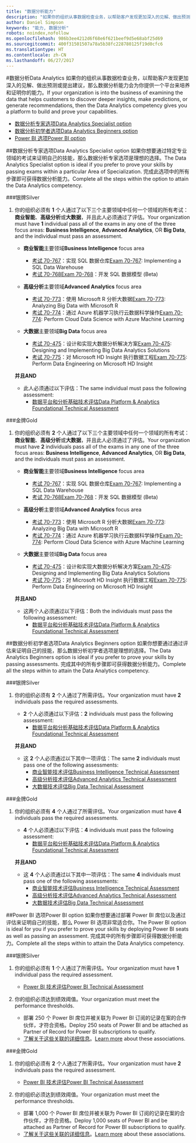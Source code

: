 ```yaml
---
title: "数据分析能力"
description: "如果你的组织从事数据检查业务，以帮助客户发现更加深入的见解、做出预测或提出建议，那么数据分析能力会为你提供一个平台来培养和证明你的能力。"
author: Daniel Simpson
keywords: "能力, 数据分析"
robots: noindex,nofollow
ms.openlocfilehash: 986b3ee4212d6f68e6f621beef9d5e68abf25d69
ms.sourcegitcommit: 400f31501507a78a5b38fc228780125f19d0cfc6
ms.translationtype: HT
ms.contentlocale: zh-CN
ms.lasthandoff: 06/27/2017
---
```

#<a name="data-analytics"></a><span data-ttu-id="a0b87-104">数据分析</span><span class="sxs-lookup"><span data-stu-id="a0b87-104">Data Analytics</span></span>
<span data-ttu-id="a0b87-105">如果你的组织从事数据检查业务，以帮助客户发现更加深入的见解、做出预测或提出建议，那么数据分析能力会为你提供一个平台来培养和证明你的能力。</span><span class="sxs-lookup"><span data-stu-id="a0b87-105">If your organization is into the business of examining the data that helps customers to discover deeper insights, make predictions, or generate recommendations, then the Data Analytics competency gives you a platform to build and prove your capabilities.</span></span>

- [<span data-ttu-id="a0b87-106">数据分析专家选项</span><span class="sxs-lookup"><span data-stu-id="a0b87-106">Data Analytics Specialist option</span></span>](#data-analytics-specialist-option)
- [<span data-ttu-id="a0b87-107">数据分析初学者选项</span><span class="sxs-lookup"><span data-stu-id="a0b87-107">Data Analytics Beginners option</span></span>](#data-analytics-beginners-option)
- [<span data-ttu-id="a0b87-108">Power BI 选项</span><span class="sxs-lookup"><span data-stu-id="a0b87-108">Power BI option</span></span>](#power-bi-option)

##<a name="data-analytics-specialist-option"></a><span data-ttu-id="a0b87-109">数据分析专家选项</span><span class="sxs-lookup"><span data-stu-id="a0b87-109">Data Analytics Specialist option</span></span>
<span data-ttu-id="a0b87-110">如果你想要通过特定专业领域的考试来证明自己的技能，那么数据分析专家选项是理想的选择。</span><span class="sxs-lookup"><span data-stu-id="a0b87-110">The Data Analytics Specialist option is ideal if you prefer to prove your skills by passing exams within a particular Area of Specialization.</span></span> <span data-ttu-id="a0b87-111">完成此选项中的所有步骤即可获得数据分析能力。</span><span class="sxs-lookup"><span data-stu-id="a0b87-111">Complete all the steps within the option to attain the Data Analytics competency.</span></span>

###<a name="silver"></a><span data-ttu-id="a0b87-112">银牌</span><span class="sxs-lookup"><span data-stu-id="a0b87-112">Silver</span></span>
1. <span data-ttu-id="a0b87-113">你的组织必须有 **1** 个人通过了以下三个主要领域中任何一个领域的所有考试：**商业智能**、**高级分析**或**大数据**，并且此人必须通过了评估。</span><span class="sxs-lookup"><span data-stu-id="a0b87-113">Your organization must have **1** individual pass all of the exams in any one of the three focus areas: **Business Intelligence**, **Advanced Analytics**, OR **Big Data**, and the individual must pass an assessment.</span></span>

    - <span data-ttu-id="a0b87-114">**商业智能**主要领域</span><span class="sxs-lookup"><span data-stu-id="a0b87-114">**Business Intelligence** focus area</span></span>
        - <span data-ttu-id="a0b87-115">[考试 70-767](https://www.microsoft.com/en-us/learning/exam-70-767.aspx)：实现 SQL 数据仓库</span><span class="sxs-lookup"><span data-stu-id="a0b87-115">[Exam 70-767](https://www.microsoft.com/en-us/learning/exam-70-767.aspx): Implementing a SQL Data Warehouse</span></span> 
        - [<span data-ttu-id="a0b87-116">考试 70-768</span><span class="sxs-lookup"><span data-stu-id="a0b87-116">Exam 70-768</span></span>](https://www.microsoft.com/en-us/learning/exam-70-768.aspx)：开发 SQL 数据模型 (Beta)

    - <span data-ttu-id="a0b87-117">**高级分析**主要领域</span><span class="sxs-lookup"><span data-stu-id="a0b87-117">**Advanced Analytics** focus area</span></span>
        - <span data-ttu-id="a0b87-118">[考试 70-773](https://www.microsoft.com/en-us/learning/exam-70-773.aspx)：使用 Microsoft R 分析大数据</span><span class="sxs-lookup"><span data-stu-id="a0b87-118">[Exam 70-773](https://www.microsoft.com/en-us/learning/exam-70-773.aspx): Analyzing Big Data with Microsoft R</span></span>
        - <span data-ttu-id="a0b87-119">[考试 70-774](https://www.microsoft.com/en-us/learning/exam-70-774.aspx)：通过 Azure 机器学习执行云数据科学操作</span><span class="sxs-lookup"><span data-stu-id="a0b87-119">[Exam 70-774](https://www.microsoft.com/en-us/learning/exam-70-774.aspx): Perform Cloud Data Science with Azure Machine Learning</span></span>

    - <span data-ttu-id="a0b87-120">**大数据**主要领域</span><span class="sxs-lookup"><span data-stu-id="a0b87-120">**Big Data** focus area</span></span>
        - <span data-ttu-id="a0b87-121">[考试 70-475](https://www.microsoft.com/en-us/learning/exam-70-475.aspx)：设计和实现大数据分析解决方案</span><span class="sxs-lookup"><span data-stu-id="a0b87-121">[Exam 70-475](https://www.microsoft.com/en-us/learning/exam-70-475.aspx): Designing and Implementing Big Data Analytics Solutions</span></span>
        - <span data-ttu-id="a0b87-122">[考试 70-775](https://www.microsoft.com/en-us/learning/exam-70-775.aspx)：对 Microsoft HD Insight 执行数据工程</span><span class="sxs-lookup"><span data-stu-id="a0b87-122">[Exam 70-775](https://www.microsoft.com/en-us/learning/exam-70-775.aspx): Perform Data Engineering on Microsoft HD Insight</span></span>

    **<span data-ttu-id="a0b87-123">并且</span><span class="sxs-lookup"><span data-stu-id="a0b87-123">AND</span></span>**

    - <span data-ttu-id="a0b87-124">此人必须通过以下评估：</span><span class="sxs-lookup"><span data-stu-id="a0b87-124">The same individual must pass the following assessment:</span></span>
        - [<span data-ttu-id="a0b87-125">数据平台和分析基础技术评估</span><span class="sxs-lookup"><span data-stu-id="a0b87-125">Data Platform & Analytics Foundational Technical Assessment</span></span>](https://partneruniversity.microsoft.com/?whr=uri:MicrosoftAccount&courseId=14356&scoId=w5Ubm2ygB_4304778676)

###<a name="gold"></a><span data-ttu-id="a0b87-126">金牌</span><span class="sxs-lookup"><span data-stu-id="a0b87-126">Gold</span></span>
1. <span data-ttu-id="a0b87-127">你的组织必须有 **2** 个人通过了以下三个主要领域中任何一个领域的所有考试：**商业智能**、**高级分析**或**大数据**，并且此人必须通过了评估。</span><span class="sxs-lookup"><span data-stu-id="a0b87-127">Your organization must have **2** individuals pass all of the exams in any one of the three focus areas: **Business Intelligence**, **Advanced Analytics**, OR **Big Data**, and the individuals must pass an assessment.</span></span>

    - <span data-ttu-id="a0b87-128">**商业智能**主要领域</span><span class="sxs-lookup"><span data-stu-id="a0b87-128">**Business Intelligence** focus area</span></span>
        - <span data-ttu-id="a0b87-129">[考试 70-767](https://www.microsoft.com/en-us/learning/exam-70-767.aspx)：实现 SQL 数据仓库</span><span class="sxs-lookup"><span data-stu-id="a0b87-129">[Exam 70-767](https://www.microsoft.com/en-us/learning/exam-70-767.aspx): Implementing a SQL Data Warehouse</span></span> 
        - [<span data-ttu-id="a0b87-130">考试 70-768</span><span class="sxs-lookup"><span data-stu-id="a0b87-130">Exam 70-768</span></span>](https://www.microsoft.com/en-us/learning/exam-70-768.aspx)：开发 SQL 数据模型 (Beta)

    - <span data-ttu-id="a0b87-131">**高级分析**主要领域</span><span class="sxs-lookup"><span data-stu-id="a0b87-131">**Advanced Analytics** focus area</span></span>
        - <span data-ttu-id="a0b87-132">[考试 70-773](https://www.microsoft.com/en-us/learning/exam-70-773.aspx)：使用 Microsoft R 分析大数据</span><span class="sxs-lookup"><span data-stu-id="a0b87-132">[Exam 70-773](https://www.microsoft.com/en-us/learning/exam-70-773.aspx): Analyzing Big Data with Microsoft R</span></span>
        - <span data-ttu-id="a0b87-133">[考试 70-774](https://www.microsoft.com/en-us/learning/exam-70-774.aspx)：通过 Azure 机器学习执行云数据科学操作</span><span class="sxs-lookup"><span data-stu-id="a0b87-133">[Exam 70-774](https://www.microsoft.com/en-us/learning/exam-70-774.aspx): Perform Cloud Data Science with Azure Machine Learning</span></span>

    - <span data-ttu-id="a0b87-134">**大数据**主要领域</span><span class="sxs-lookup"><span data-stu-id="a0b87-134">**Big Data** focus area</span></span>
        - <span data-ttu-id="a0b87-135">[考试 70-475](https://www.microsoft.com/en-us/learning/exam-70-475.aspx)：设计和实现大数据分析解决方案</span><span class="sxs-lookup"><span data-stu-id="a0b87-135">[Exam 70-475](https://www.microsoft.com/en-us/learning/exam-70-475.aspx): Designing and Implementing Big Data Analytics Solutions</span></span>
        - <span data-ttu-id="a0b87-136">[考试 70-775](https://www.microsoft.com/en-us/learning/exam-70-775.aspx)：对 Microsoft HD Insight 执行数据工程</span><span class="sxs-lookup"><span data-stu-id="a0b87-136">[Exam 70-775](https://www.microsoft.com/en-us/learning/exam-70-775.aspx): Perform Data Engineering on Microsoft HD Insight</span></span>

    **<span data-ttu-id="a0b87-137">并且</span><span class="sxs-lookup"><span data-stu-id="a0b87-137">AND</span></span>**

    - <span data-ttu-id="a0b87-138">这两个人必须通过以下评估：</span><span class="sxs-lookup"><span data-stu-id="a0b87-138">Both the individuals must pass the following assessment:</span></span> 
        - [<span data-ttu-id="a0b87-139">数据平台和分析基础技术评估</span><span class="sxs-lookup"><span data-stu-id="a0b87-139">Data Platform & Analytics Foundational Technical Assessment</span></span>](https://partneruniversity.microsoft.com/?whr=uri:MicrosoftAccount&courseId=14356&scoId=w5Ubm2ygB_4304778676)

##<a name="data-analytics-beginners-option"></a><span data-ttu-id="a0b87-140">数据分析初学者选项</span><span class="sxs-lookup"><span data-stu-id="a0b87-140">Data Analytics Beginners option</span></span>
<span data-ttu-id="a0b87-141">如果你想要通过通过评估来证明自己的技能，那么数据分析初学者选项是理想的选择。</span><span class="sxs-lookup"><span data-stu-id="a0b87-141">The Data Analytics Beginners option is ideal if you prefer to prove your skills by passing assessments.</span></span> <span data-ttu-id="a0b87-142">完成其中的所有步骤即可获得数据分析能力。</span><span class="sxs-lookup"><span data-stu-id="a0b87-142">Complete all the steps within to attain the Data Analytics competency.</span></span>

###<a name="silver"></a><span data-ttu-id="a0b87-143">银牌</span><span class="sxs-lookup"><span data-stu-id="a0b87-143">Silver</span></span>
1. <span data-ttu-id="a0b87-144">你的组织必须有 **2** 个人通过了所需评估。</span><span class="sxs-lookup"><span data-stu-id="a0b87-144">Your organization must have **2** individuals pass the required assessments.</span></span>

    - <span data-ttu-id="a0b87-145">**2** 个人必须通过以下评估：</span><span class="sxs-lookup"><span data-stu-id="a0b87-145">**2** individuals must pass the following assessment:</span></span>
        - [<span data-ttu-id="a0b87-146">数据平台和分析基础技术评估</span><span class="sxs-lookup"><span data-stu-id="a0b87-146">Data Platform & Analytics Foundational Technical Assessment</span></span>](https://partneruniversity.microsoft.com/?whr=uri:MicrosoftAccount&courseId=14356&scoId=w5Ubm2ygB_4304778676)

    **<span data-ttu-id="a0b87-147">并且</span><span class="sxs-lookup"><span data-stu-id="a0b87-147">AND</span></span>**

    - <span data-ttu-id="a0b87-148">这 **2** 个人必须通过以下其中一项评估：</span><span class="sxs-lookup"><span data-stu-id="a0b87-148">The same **2** individuals must pass one of the following assessments:</span></span>
        - [<span data-ttu-id="a0b87-149">商业智能技术评估</span><span class="sxs-lookup"><span data-stu-id="a0b87-149">Business Intelligence Technical Assessment</span></span>](https://partneruniversity.microsoft.com/?whr=uri:MicrosoftAccount&courseId=14350&scoId=u5YzfgigB_1504778676)
        - [<span data-ttu-id="a0b87-150">高级分析技术评估</span><span class="sxs-lookup"><span data-stu-id="a0b87-150">Advanced Analytics Technical Assessment</span></span>](https://partneruniversity.microsoft.com/?whr=uri:MicrosoftAccount&courseId=10275&scoId=bweuuySgB_3904778676)
        - [<span data-ttu-id="a0b87-151">大数据技术评估</span><span class="sxs-lookup"><span data-stu-id="a0b87-151">Big Data Technical Assessment</span></span>](https://partneruniversity.microsoft.com/?whr=uri:MicrosoftAccount&courseId=14349&scoId=qb5OGFigB_6604778676)

###<a name="gold"></a><span data-ttu-id="a0b87-152">金牌</span><span class="sxs-lookup"><span data-stu-id="a0b87-152">Gold</span></span>
1. <span data-ttu-id="a0b87-153">你的组织必须有 **4** 个人通过了所需评估。</span><span class="sxs-lookup"><span data-stu-id="a0b87-153">Your organization must have **4** individuals pass the required assessments.</span></span>

    - <span data-ttu-id="a0b87-154">**4** 个人必须通过以下评估：</span><span class="sxs-lookup"><span data-stu-id="a0b87-154">**4** individuals must pass the following assessment:</span></span>
        - [<span data-ttu-id="a0b87-155">数据平台和分析基础技术评估</span><span class="sxs-lookup"><span data-stu-id="a0b87-155">Data Platform & Analytics Foundational Technical Assessment</span></span>](https://partneruniversity.microsoft.com/?whr=uri:MicrosoftAccount&courseId=14356&scoId=w5Ubm2ygB_4304778676)

    **<span data-ttu-id="a0b87-156">并且</span><span class="sxs-lookup"><span data-stu-id="a0b87-156">AND</span></span>**

    - <span data-ttu-id="a0b87-157">这 **4** 个人必须通过以下其中一项评估：</span><span class="sxs-lookup"><span data-stu-id="a0b87-157">The same **4** individuals must pass one of the following assessments:</span></span>
        - [<span data-ttu-id="a0b87-158">商业智能技术评估</span><span class="sxs-lookup"><span data-stu-id="a0b87-158">Business Intelligence Technical Assessment</span></span>](https://partneruniversity.microsoft.com/?whr=uri:MicrosoftAccount&courseId=14350&scoId=u5YzfgigB_1504778676)
        - [<span data-ttu-id="a0b87-159">高级分析技术评估</span><span class="sxs-lookup"><span data-stu-id="a0b87-159">Advanced Analytics Technical Assessment</span></span>](https://partneruniversity.microsoft.com/?whr=uri:MicrosoftAccount&courseId=10275&scoId=bweuuySgB_3904778676)
        - [<span data-ttu-id="a0b87-160">大数据技术评估</span><span class="sxs-lookup"><span data-stu-id="a0b87-160">Big Data Technical Assessment</span></span>](https://partneruniversity.microsoft.com/?whr=uri:MicrosoftAccount&courseId=14349&scoId=qb5OGFigB_6604778676)

##<a name="power-bi-option"></a><span data-ttu-id="a0b87-161">Power BI 选项</span><span class="sxs-lookup"><span data-stu-id="a0b87-161">Power BI option</span></span>
<span data-ttu-id="a0b87-162">如果你想要通过部署 Power BI 席位以及通过评估来证明自己的技能，那么 Power BI 选项非常适合你。</span><span class="sxs-lookup"><span data-stu-id="a0b87-162">The Power BI option is ideal for you if you prefer to prove your skills by deploying Power BI seats as well as passing an assessment.</span></span> <span data-ttu-id="a0b87-163">完成其中的所有步骤即可获得数据分析能力。</span><span class="sxs-lookup"><span data-stu-id="a0b87-163">Complete all the steps within to attain the Data Analytics competency.</span></span>

###<a name="silver"></a><span data-ttu-id="a0b87-164">银牌</span><span class="sxs-lookup"><span data-stu-id="a0b87-164">Silver</span></span>

1. <span data-ttu-id="a0b87-165">你的组织必须有 **1** 个人通过了所需评估。</span><span class="sxs-lookup"><span data-stu-id="a0b87-165">Your organization must have **1** individual pass the required assessment.</span></span>

    - [<span data-ttu-id="a0b87-166">Power BI 技术评估</span><span class="sxs-lookup"><span data-stu-id="a0b87-166">Power BI Technical Assessment</span></span>](https://partneruniversity.microsoft.com/?whr=uri:MicrosoftAccount&courseId=14350&scoId=u5YzfgigB_1504778676)
  
2. <span data-ttu-id="a0b87-167">你的组织必须达到绩效阈值。</span><span class="sxs-lookup"><span data-stu-id="a0b87-167">Your organization must meet the performance thresholds.</span></span>

    - <span data-ttu-id="a0b87-168">部署 250 个 Power BI 席位并被关联为 Power BI 订阅的记录在案的合作伙伴，才符合资格。</span><span class="sxs-lookup"><span data-stu-id="a0b87-168">Deploy 250 seats of Power BI and be attached as Partner of Record for Power BI subscriptions to qualify.</span></span>
    - <span data-ttu-id="a0b87-169">[了解关于这些关联的详细信息](https://partner.microsoft.com/en-us/membership/digital-partner-of-record)。</span><span class="sxs-lookup"><span data-stu-id="a0b87-169">[Learn more](https://partner.microsoft.com/en-us/membership/digital-partner-of-record) about these associations.</span></span>

###<a name="gold"></a><span data-ttu-id="a0b87-170">金牌</span><span class="sxs-lookup"><span data-stu-id="a0b87-170">Gold</span></span>
1. <span data-ttu-id="a0b87-171">你的组织必须有 **2** 个人通过了所需评估。</span><span class="sxs-lookup"><span data-stu-id="a0b87-171">Your organization must have **2** individuals pass the required assessment.</span></span>
    - [<span data-ttu-id="a0b87-172">Power BI 技术评估</span><span class="sxs-lookup"><span data-stu-id="a0b87-172">Power BI Technical Assessment</span></span>](https://partneruniversity.microsoft.com/?whr=uri:MicrosoftAccount&courseId=14350&scoId=u5YzfgigB_1504778676)
  
2. <span data-ttu-id="a0b87-173">你的组织必须达到绩效阈值。</span><span class="sxs-lookup"><span data-stu-id="a0b87-173">Your organization must meet the performance thresholds.</span></span>
    - <span data-ttu-id="a0b87-174">部署 1,000 个 Power BI 席位并被关联为 Power BI 订阅的记录在案的合作伙伴，才符合资格。</span><span class="sxs-lookup"><span data-stu-id="a0b87-174">Deploy 1,000 seats of Power BI and be attached as Partner of Record for Power BI subscriptions to qualify.</span></span>
    - <span data-ttu-id="a0b87-175">[了解关于这些关联的详细信息](https://partner.microsoft.com/en-us/membership/digital-partner-of-record)。</span><span class="sxs-lookup"><span data-stu-id="a0b87-175">[Learn more](https://partner.microsoft.com/en-us/membership/digital-partner-of-record) about these associations.</span></span>

